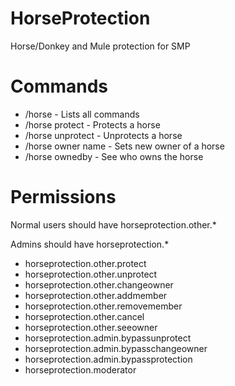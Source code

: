 HorseProtection
===============

Horse/Donkey and Mule protection for SMP


Commands
========

- /horse - Lists all commands
- /horse protect - Protects a horse
- /horse unprotect - Unprotects a horse
- /horse owner name - Sets new owner of a horse
- /horse ownedby - See who owns the horse


Permissions
===========

Normal users should have horseprotection.other.*

Admins should have horseprotection.*

- horseprotection.other.protect
- horseprotection.other.unprotect
- horseprotection.other.changeowner
- horseprotection.other.addmember
- horseprotection.other.removemember
- horseprotection.other.cancel
- horseprotection.other.seeowner
- horseprotection.admin.bypassunprotect
- horseprotection.admin.bypasschangeowner
- horseprotection.admin.bypassprotection
- horseprotection.moderator
